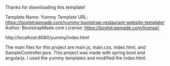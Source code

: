 Thanks for downloading this template!

Template Name: Yummy
Template URL: https://bootstrapmade.com/yummy-bootstrap-restaurant-website-template/
Author: BootstrapMade.com
License: https://bootstrapmade.com/license/

http://localhost:8080/yummy/index.html

The main files for this project are main.js, main.css, index.html, and SampleController.java.
This project was made with spring boot and angularjs. I used the yummy templates and modified the index.html.
